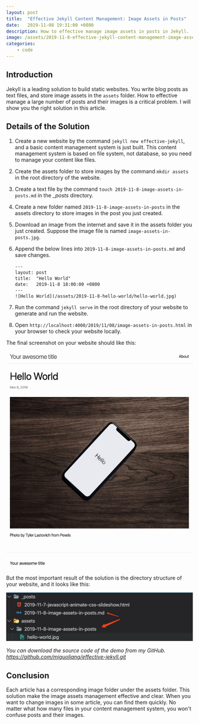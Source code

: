 ```yaml
---
layout: post
title:  "Effective Jekyll Content Management: Image Assets in Posts"
date:   2019-11-08 19:31:00 +0800
description: How to effective manage image assets in posts in Jekyll.
image: /assets/2019-11-8-effective-jekyll-content-management-image-assets-in-posts/banner.jpg
categories:
    - code
---
```


## Introduction

Jekyll is a leading solution to build static websites. You write blog posts as text files, and store image assets in the `assets` folder. How to effective manage a large number of posts and their images is a critical problem. I will show you the right solution in this article.

## Details of the Solution

1. Create a new website by the command `jekyll new effective-jekyll`, and a basic content management system is just built. This content management system is based on file system, not database, so you need to manage your content like files.
2. Create the assets folder to store images by the command `mkdir assets` in the root directory of the website.
3. Create a text file by the command `touch 2019-11-8-image-assets-in-posts.md` in the *_posts* directory.
4. Create a new folder named `2019-11-8-image-assets-in-posts` in the assets directory to store images in the post you just created.
5. Download an image from the internet and save it in the assets folder you just created. Suppose the image file is named `image-assets-in-posts.jpg`.
6. Append the below lines into `2019-11-8-image-assets-in-posts.md` and save changes.

    ```text
    ---
    layout: post
    title:  "Hello World"
    date:   2019-11-8 18:00:00 +0800
    ---
    ![Hello World](/assets/2019-11-8-hello-world/hello-world.jpg)
    ```

7. Run the command `jekyll serve` in the root directory of your website to generate and run the website.
8. Open `http://localhost:4000/2019/11/08/image-assets-in-posts.html` in your browser to check your website locally.

The final screenshot on your website should like this:

![Final Screenshot](/assets/2019-11-8-effective-jekyll-content-management-image-assets-in-posts/final-screenshot.jpg)

But the most important result of the solution is the directory structure of your website, and it looks like this:

![Final Directory Structure](/assets/2019-11-8-effective-jekyll-content-management-image-assets-in-posts/final-directory-structure.jpg)

*You can download the source code of the demo from my GitHub. <https://github.com/miguoliang/effective-jekyll.git>*

## Conclusion

Each article has a corresponding image folder under the assets folder. This solution make the image assets management effective and clear. When you want to change images in some article, you can find them quickly. No matter what how many files in your content management system, you won't confuse posts and their images.
